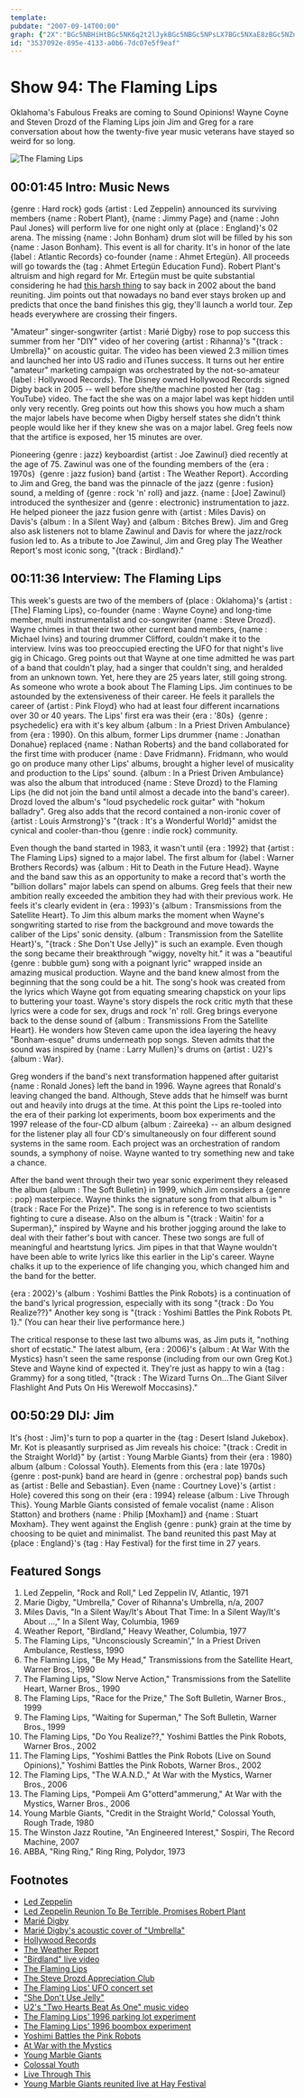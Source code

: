 ```yaml
---
template: 
pubdate: "2007-09-14T00:00"
graph: {"2X":"BGc5NBHiHtBGc5NK6q2t2lJykBGc5NBGc5NPsLX7BGc5NXaE8zBGc5NZn9H74sWAHBGc5NBGc5NizcW5BGc5NXwJYhLntDJizcW5XwJYhizcW5BAkxQGzWDXGzWDXaYjC4GzWDXrqJFWGGa0FrqJFWaYjC4rqJFWjVH9KnpBNn77MqVnpBNn8Rwc8npBNnes8eknpBNnBF1LRnpBNnnpBNnyGRYXkqAr1npBNnBEjLYnpBNn8Rwc8oM2kf4LUqHoM2kfBF1LRyGRYXBF1LRes8ek","JC":"BKuZIBLUxZBKuZIBfP3tBKuZIYelCj1SMErBKuZIBKuZIFlq2g7yyqOBKuZIBKuZImKvRcBKuZIcZ62kBKuZIUa1sj7qTIeBKuZIBKuZIuELjfBGYqqBKuZIBMIV1BfP3tBAm4bBfP3tBfP3tP6sZ2BAm4bPLPV77yyqOmKvRcEwqL8gVbfngVbfnqMdvR7qTIe9MGtl7qTIePlAr97qTIe7zwsWUzbKYuELjfCJ4mLuELjfBGYqqe3X4QBD1BVe3X4Q","2C5":"X6cfdqYVo9BJTjyX6cfd9N2ApBJTjy6hKYsBJTjyBJTjyWt13i9N2ApWt13i6hKYsWt13iWt13ia3hYY6LvfjWt13iWt13ips0coBLsPGWt13iWt13ix4je7BHQyNs1qsnVerxixorJfO7CBZxorJf4sWAHx4je7"}
id: "3537092e-895e-4133-a0b6-7dc07e5f9eaf"
---
```






# Show 94: The Flaming Lips

Oklahoma's Fabulous Freaks are coming to Sound Opinions! Wayne Coyne and Steven Drozd of the Flaming Lips join Jim and Greg for a rare conversation about how the twenty-five year music veterans have stayed so weird for so long.

![The Flaming Lips](https://static.soundopinions.org/images/2007/flaminglips.jpg)



## 00:01:45 Intro: Music News

{genre : Hard rock} gods {artist : Led Zeppelin} announced its surviving members {name : Robert Plant}, {name : Jimmy Page} and {name : John Paul Jones} will perform live for one night only at {place : England}'s 02 arena. The missing {name : John Bonham} drum slot will be filled by his son {name : Jason Bonham}. This event is all for charity. It's in honor of the late {label : Atlantic Records} co-founder {name : Ahmet Ertegün}. All proceeds will go towards the {tag : Ahmet Ertegün Education Fund}. Robert Plant's altruism and high regard for Mr. Ertegün must be quite substantial considering he had [this harsh thing](http://www.vulture.com/2007/09/led_zeppelin_reunion_to_be_terrible.html) to say back in 2002 about the band reuniting. Jim points out that nowadays no band ever stays broken up and predicts that once the band finishes this gig, they'll launch a world tour. Zep heads everywhere are crossing their fingers.

"Amateur" singer-songwriter {artist : Marié Digby} rose to pop success this summer from her "DIY" video of her covering {artist : Rihanna}'s "{track : Umbrella}" on acoustic guitar. The video has been viewed 2.3 million times and launched her into US radio and iTunes success. It turns out her entire "amateur" marketing campaign was orchestrated by the not-so-amateur {label : Hollywood Records}. The Disney owned Hollywood Records signed Digby back in 2005 -- well before she/the machine posted her {tag : YouTube} video. The fact the she was on a major label was kept hidden until only very recently. Greg points out how this shows you how much a sham the major labels have become when Digby herself states she didn't think people would like her if they knew she was on a major label. Greg feels now that the artifice is exposed, her 15 minutes are over.

Pioneering {genre : jazz} keyboardist {artist : Joe Zawinul} died recently at the age of 75. Zawinul was one of the founding members of the {era : 1970s}  {genre : jazz fusion} band {artist : The Weather Report}. According to Jim and Greg, the band was the pinnacle of the jazz {genre : fusion} sound, a melding of {genre : rock 'n' roll} and jazz. {name : [Joe] Zawinul} introduced the synthesizer and {genre : electronic} instrumentation to jazz. He helped pioneer the jazz fusion genre with {artist : Miles Davis} on Davis's {album : In a Silent Way} and {album : Bitches Brew}. Jim and Greg also ask listeners not to blame Zawinul and Davis for where the jazz/rock fusion led to. As a tribute to Joe Zawinul, Jim and Greg play The Weather Report's most iconic song, "{track : Birdland}."



## 00:11:36 Interview: The Flaming Lips

This week's guests are two of the members of {place : Oklahoma}'s {artist : [The] Flaming Lips}, co-founder {name : Wayne Coyne} and long-time member, multi instrumentalist and co-songwriter {name : Steve Drozd}. Wayne chimes in that their two other current band members, {name : Michael Ivins} and touring drummer Clifford, couldn't make it to the interview. Ivins was too preoccupied erecting the UFO for that night's live gig in Chicago. Greg points out that Wayne at one time admitted he was part of a band that couldn't play, had a singer that couldn't sing, and heralded from an unknown town. Yet, here they are 25 years later, still going strong. As someone who wrote a book about The Flaming Lips. Jim continues to be astounded by the extensiveness of their career. He feels it parallels the career of {artist : Pink Floyd} who had at least four different incarnations over 30 or 40 years. The Lips' first era was their {era : '80s}  {genre : psychedelic} era with it's key album {album : In a Priest Driven Ambulance} from {era : 1990}. On this album, former Lips drummer {name : Jonathan Donahue} replaced {name : Nathan Roberts} and the band collaborated for the first time with producer {name : Dave Fridmann}. Fridmann, who would go on produce many other Lips' albums, brought a higher level of musicality and production to the Lips' sound. {album : In a Priest Driven Ambulance} was also the album that introduced {name : Steve Drozd} to the Flaming Lips (he did not join the band until almost a decade into the band's career). Drozd loved the album's "loud psychedelic rock guitar" with "hokum balladry". Greg also adds that the record contained a non-ironic cover of {artist : Louis Armstrong}'s "{track : It's a Wonderful World}" amidst the cynical and cooler-than-thou {genre : indie rock} community.

Even though the band started in 1983, it wasn't until {era : 1992} that {artist : The Flaming Lips} signed to a major label. The first album for {label : Warner Brothers Records} was {album : Hit to Death in the Future Head}. Wayne and the band saw this as an opportunity to make a record that's worth the "billion dollars" major labels can spend on albums. Greg feels that their new ambition really exceeded the ambition they had with their previous work. He feels it's clearly evident in {era : 1993}'s {album : Transmissions from the Satellite Heart}. To Jim this album marks the moment when Wayne's songwriting started to rise from the background and move towards the caliber of the Lips' sonic density. {album : Transmission from the Satellite Heart}'s, "{track : She Don't Use Jelly}" is such an example. Even though the song became their breakthrough "wiggy, novelty hit." it was a "beautiful {genre : bubble gum} song with a poignant lyric" wrapped inside an amazing musical production. Wayne and the band knew almost from the beginning that the song could be a hit. The song's hook was created from the lyrics which Wayne got from equating smearing chapstick on your lips to buttering your toast. Wayne's story dispels the rock critic myth that these lyrics were a code for sex, drugs and rock 'n' roll. Greg brings everyone back to the dense sound of {album : Transmissions From the Satellite Heart}. He wonders how Steven came upon the idea layering the heavy "Bonham-esque" drums underneath pop songs. Steven admits that the sound was inspired by {name : Larry Mullen}'s drums on {artist : U2}'s {album : War}.

Greg wonders if the band's next transformation happened after guitarist {name : Ronald Jones} left the band in 1996. Wayne agrees that Ronald's leaving changed the band. Although, Steve adds that he himself was burnt out and heavily into drugs at the time. At this point the Lips re-tooled into the era of their parking lot experiments, boom box experiments and the 1997 release of the four-CD album {album : Zaireeka} -- an album designed for the listener play all four CD's simultaneously on four different sound systems in the same room. Each project was an orchestration of random sounds, a symphony of noise. Wayne wanted to try something new and take a chance.

After the band went through their two year sonic experiment they released the album {album : The Soft Bulletin} in 1999, which Jim considers a {genre : pop} masterpiece. Wayne thinks the signature song from that album is "{track : Race For the Prize}". The song is in reference to two scientists fighting to cure a disease. Also on the album is "{track : Waitin' for a Superman}," inspired by Wayne and his brother jogging around the lake to deal with their father's bout with cancer. These two songs are full of meaningful and heartstung lyrics. Jim pipes in that that Wayne wouldn't have been able to write lyrics like this earlier in the Lip's career. Wayne chalks it up to the experience of life changing you, which changed him and the band for the better.

{era : 2002}'s {album : Yoshimi Battles the Pink Robots} is a continuation of the band's lyrical progression, especially with its song "{track : Do You Realize??}" Another key song is "{track : Yoshimi Battles the Pink Robots Pt. 1}." (You can hear their live performance here.)

The critical response to these last two albums was, as Jim puts it, "nothing short of ecstatic." The latest album, {era : 2006}'s {album : At War With the Mystics} hasn't seen the same response (including from our own Greg Kot.) Steve and Wayne kind of expected it. They're just as happy to win a {tag : Grammy} for a song titled, "{track : The Wizard Turns On...The Giant Silver Flashlight And Puts On His Werewolf Moccasins}."



## 00:50:29 DIJ: Jim

It's {host : Jim}'s turn to pop a quarter in the {tag : Desert Island Jukebox}. Mr. Kot is pleasantly surprised as Jim reveals his choice: "{track : Credit in the Straight World}" by {artist : Young Marble Giants} from their {era : 1980} album {album : Colossal Youth}. Elements from this {era : late 1970s}  {genre : post-punk} band are heard in {genre : orchestral pop} bands such as {artist : Belle and Sebastian}. Even {name : Courtney Love}'s {artist : Hole} covered this song on their {era : 1994} release {album : Live Through This}. Young Marble Giants consisted of female vocalist {name : Alison Statton} and brothers {name : Philip [Moxham]} and {name : Stuart Moxham}. They went against the English {genre : punk} grain at the time by choosing to be quiet and minimalist. The band reunited this past May at {place : England}'s {tag : Hay Festival} for the first time in 27 years.



## Featured Songs

1. Led Zeppelin, "Rock and Roll," Led Zeppelin IV, Atlantic, 1971
2. Marie Digby, "Umbrella," Cover of Rihanna's Umbrella, n/a, 2007
3. Miles Davis, "In a Silent Way/It's About That Time: In a Silent Way/It's About ...," In a Silent Way, Columbia, 1969
4. Weather Report, "Birdland," Heavy Weather, Columbia, 1977
5. The Flaming Lips, "Unconsciously Screamin'," In a Priest Driven Ambulance, Restless, 1990
6. The Flaming Lips, "Be My Head," Transmissions from the Satellite Heart, Warner Bros., 1990
7. The Flaming Lips, "Slow Nerve Action," Transmissions from the Satellite Heart, Warner Bros., 1990
8. The Flaming Lips, "Race for the Prize," The Soft Bulletin, Warner Bros., 1999
9. The Flaming Lips, "Waiting for Superman," The Soft Bulletin, Warner Bros., 1999
10. The Flaming Lips, "Do You Realize??," Yoshimi Battles the Pink Robots, Warner Bros., 2002
11. The Flaming Lips, "Yoshimi Battles the Pink Robots (Live on Sound Opinions)," Yoshimi Battles the Pink Robots, Warner Bros., 2002
12. The Flaming Lips, "The W.A.N.D.," At War with the Mystics, Warner Bros., 2006
13. The Flaming Lips, "Pompeii Am G"otterd"ammerung," At War with the Mystics, Warner Bros., 2006
14. Young Marble Giants, "Credit in the Straight World," Colossal Youth, Rough Trade, 1980
15. The Winston Jazz Routine, "An Engineered Interest," Sospiri, The Record Machine, 2007
16. ABBA, "Ring Ring," Ring Ring, Polydor, 1973



## Footnotes

- [Led Zeppelin](http://www.ledzeppelin.com/)
- [Led Zeppelin Reunion To Be Terrible, Promises Robert Plant](http://nymag.com/daily/entertainment/2007/09/led_zeppelin_reunion_to_be_terrible.html)
- [Marié Digby](http://www.myspace.com/mariedigby)
- [Marié Digby's acoustic cover of "Umbrella"](http://youtube.com/watch?v=589Mvlz6LWE)
- [Hollywood Records](http://hollywoodrecords.go.com/)
- [The Weather Report](http://www.last.fm/music/Weather+Report)
- ["Birdland" live video](http://youtube.com/watch?v=pqashW66D7o)
- [The Flaming Lips](http://www.flaminglips.com/)
- [The Steve Drozd Appreciation Club](http://www.nellmedia.com/drozd/)
- [The Flaming Lips' UFO concert set](http://www.youtube.com/watch?v=D4WE-l4kuJE)
- ["She Don't Use Jelly"](http://www.songmeanings.net/lyric.php?lid=97026)
- [U2's "Two Hearts Beat As One" music video](http://www.last.fm/music/U2/_/Two+Hearts+Beat+As+One)
- [The Flaming Lips' 1996 parking lot experiment](http://youtube.com/watch?v=caRHpkvoDr4)
- [The Flaming Lips' 1996 boombox experiment](http://youtube.com/watch?v=eKTtTYefnRc&mode=related&search=)
- [Yoshimi Battles the Pink Robots](http://www.metacritic.com/music/artists/flaminglips/yoshimibattlesthepinkrobots?q=Flaming%20Lips#critics)
- [At War with the Mystics](http://www.metacritic.com/music/artists/flaminglips/atwarwiththemystics)
- [Young Marble Giants](http://www.youngmarblegiants.com/)
- [Colossal Youth](http://www.allmusic.com/cg/amg.dll?p=amg&sql=10:dpfoxqq5ld0e)
- [Live Through This](http://www.allmusic.com/cg/amg.dll?p=amg&sql=10:fjftxqrgldae)
- [Young Marble Giants reunited live at Hay Festival](http://www.youtube.com/watch?v=vB8TT5PQRS0)